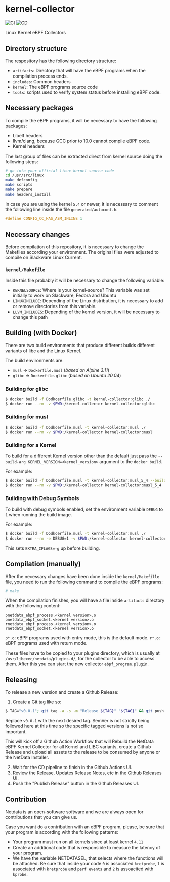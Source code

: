 # kernel-collector

![CI](https://github.com/netdata/kernel-collector/workflows/CI/badge.svg)
![CD](https://github.com/netdata/kernel-collector/workflows/CD/badge.svg)

Linux Kernel eBPF Collectors

## Directory structure

The respository has the following directory structure:

-   `artifacts`: Directory that will have the eBPF programs when the compilation process ends.
-   `includes`: Common headers
-   `kernel`: The eBPF programs source code
-   `tools`: scripts used to verify system status before installing eBPF code.

## Necessary packages

To compile the eBPF programs, it will be necessary to have the following packages:

-   Libelf headers
-   llvm/clang, because GCC prior to 10.0 cannot compile eBPF code.
-   Kernel headers

The last group of files can be extracted direct from kernel source doing the following steps:

```bash
# go into your official linux kernel source code
cd /usr/src/linux
make defconfig
make scripts
make prepare
make headers_install
```

In case you are using the kernel `5.4` or newer, it is necessary to comment the following line inside the file 
 `generated/autoconf.h`:

```c
#define CONFIG_CC_HAS_ASM_INLINE 1
```

## Necessary changes

Before compilation of this repository, it is necessary to change the Makefiles according your environment. The original
files were adjusted to compile on Slackware Linux Current. 


### `kernel/Makefile`

Inside this file probably it will be necessary to change the following variable:

- `KERNELSOURCE`: Where is your kernel-source? This variable was set initially
  to work on Slackware, Fedora and Ubuntu
- `LINUXINCLUDE`: Depending of the Linux distribution, it is necessary to add
  or remove directories from this variable.
- `LLVM_INCLUDES`: Depending of the kernel version, it will be necessary to
  change this path

## Building (with Docker)

There are two build environments that produce different builds different
variants of libc and the Linux Kernel.

The build environments are:

- `musl`  => `Dockerfile.musl` (_based on Alpine 3.11_)
- `glibc` => `Dockerfile.glibc` (_based on Ubuntu 20.04_)

### Building for glibc

```sh
$ docker build -f Dodkcerfile.glibc -t kernel-collector:glibc ./
$ docker run --rm -v $PWD:/kernel-collector kernel-collector:glibc
```

### Building for musl

```sh
$ docker build -f Dodkcerfile.musl -t kernel-collector:musl ./
$ docker run --rm -v $PWD:/kernel-collector kernel-collector:musl
```

### Building for a Kernel

To build for a different Kernel version other than the default just pass the
`--build-arg KERNEL_VERSION=<kernel_version>` argument to the `docker build`.

For example:

```sh
$ docker build -f Dodkcerfile.musl -t kernel-collector:musl_5_4 --build--arg KERNEL_VERSION=5.4.18 ./
$ docker run --rm -v $PWD:/kernel-collector kernel-collector:musl_5_4
```

### Building with Debug Symbols

To build with debug symbols enabled, set the environment variable `DEBUG` to `1`
when running the build image.

For example:

```sh
$ docker build -f Dodkcerfile.musl -t kernel-collector:musl ./
$ docker run --rm -e DEBUG=1 -v $PWD:/kernel-collector kernel-collector:musl
```

This sets `EXTRA_CFLAGS=-g` up before building.

## Compilation (manually)

After the necessary changes have been done inside the `kernel/Makefille` file, you need to run the following
command to compile the eBPF programs:

```bash
# make
``` 

When the compilation finishes, you will have a file inside `artifacts` directory with the following
content:

```
pnetdata_ebpf_process.<kernel version>.o
pnetdata_ebpf_socket.<kernel version>.o
rnetdata_ebpf_process.<kernel version>.o
rnetdata_ebpf_socket.<kernel version>.o
```

`p*.o`: eBPF programs used with entry mode, this is the default mode.
`r*.o`: eBPF programs used with return mode.

These files have to be copied to your plugins directory, which is usually at `/usr/libexec/netdata/plugins.d/`,
for the collector to be able to access them. After this you can start the new collector `ebpf_program.plugin`.

## Releasing

To release a new version and create a Github Release:

1. Create a Git tag like so:

```sh
$ TAG="v0.0.1"; git tag -a -s -m "Release ${TAG}" "${TAG}" && git push origin "${TAG}"
```

Replace `v0.0.1` with the next desired tag. SemVer is not strictly being followed
here at this time so the specific tagged versions is not so important.

This will kick off a Github Action Workflow that will Rebuild the NetData eBPF
Kernel Collector for all Kernel and LIBC variants, create a Github Release and
upload all assets to the release to be consumed by anyone or the NetData Installer.

2. Wait for the CD pipeline to finish in the Github Actions UI.
3. Review the Release, Updates Release Notes, etc in the Github Releases UI.
4. Push the "Publish Release" button in the Github Releases UI.

## Contribution

Netdata is an open-software software and we are always open for contributions that
you can give us.

Case you want do a contribution with an eBPF program, please, be sure that your program
is according with the following patterns:

-   Your program must run on all kernels since at least kernel `4.11`
-   Create an additional code that is responsible to measure the latency of your program.
-   We have the variable NETDATASEL, that selects where the functions will be attached. Be
    sure that inside your code `0` is associated `kretprobe`, `1` is associated with `kretprobe`
    and `perf events` and `2` is assoacited with `kprobe`.
